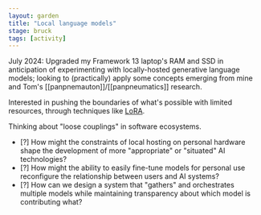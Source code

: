 ```yaml
---  
layout: garden
title: "Local language models"
stage: bruck
tags: [activity]
---
```


July 2024: Upgraded my Framework 13 laptop's RAM and SSD in anticipation of experimenting with locally-hosted generative language models; looking to (practically) apply some concepts emerging from mine and Tom's [[panpnemauton]]/[[panpneumatics]] research.

Interested in pushing the boundaries of what's possible with limited resources, through techniques like [LoRA](https://arxiv.org/abs/2106.09685).

Thinking about "loose couplings" in software ecosystems.

- [?] How might the constraints of local hosting on personal hardware shape the development of more "appropriate" or "situated" AI technologies?
- [?] How might the ability to easily fine-tune models for personal use reconfigure the relationship between users and AI systems?
- [?] How can we design a system that "gathers" and orchestrates multiple models while maintaining transparency about which model is contributing what?